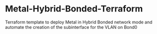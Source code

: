 # Metal-Hybrid-Bonded-Terraform

Terraform template to deploy Metal in Hybrid Bonded network mode and automate the creation of the subinterface for the VLAN on Bond0
